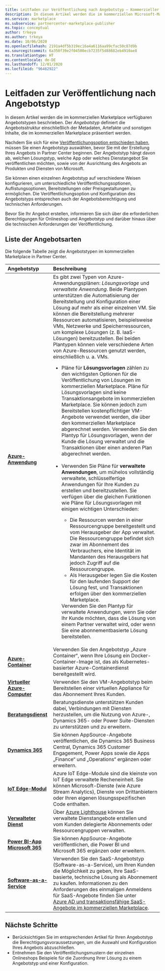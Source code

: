 ```yaml
---
title: Leitfaden zur Veröffentlichung nach Angebotstyp – Kommerzieller Microsoft-Marketplace
description: In diesem Artikel werden die im kommerziellen Microsoft-Marketplace verfügbaren Angebotstypen beschrieben.
ms.service: marketplace
ms.subservice: partnercenter-marketplace-publisher
ms.topic: conceptual
author: trkeya
ms.author: trkeya
ms.date: 10/06/2020
ms.openlocfilehash: 2191a4df5b319ec16a4a6116aa99cfac50c87d9b
ms.sourcegitcommit: 6a350f39e2f04500ecb7235f5d88682eb4910ae8
ms.translationtype: HT
ms.contentlocale: de-DE
ms.lasthandoff: 12/01/2020
ms.locfileid: "96462922"
---
```

# <a name="publishing-guide-by-offer-type"></a>Leitfaden zur Veröffentlichung nach Angebotstyp

In diesem Artikel werden die im kommerziellen Marketplace verfügbaren Angebotstypen beschrieben. Der *Angebotstyp* definiert die Angebotsstruktur einschließlich der Metadaten, Artefakte und sonstigen Inhalte, die im kommerziellen Marketplace präsentiert werden.

Nachdem Sie sich für eine [Veröffentlichungsoption entschieden haben](determine-your-listing-type.md), müssen Sie einen Angebotstyp auswählen, bevor Sie mit der Erstellung Ihres Angebots in Partner Center beginnen. Der Angebotstyp hängt davon ab, welchen Lösungstyp, welche App oder welches Dienstangebot Sie veröffentlichen möchten, sowie von der Ausrichtung des Angebots an Produkten und Diensten von Microsoft.

Sie können einen einzelnen Angebotstyp auf verschiedene Weisen konfigurieren, um unterschiedliche Veröffentlichungsoptionen, Auflistungsoptionen, Bereitstellungen oder Preisgestaltungen zu ermöglichen. Die Veröffentlichungsoption und Konfiguration des Angebotstyps entsprechen auch der Angebotsberechtigung und technischen Anforderungen.

Bevor Sie Ihr Angebot erstellen, informieren Sie sich über die erforderlichen Berechtigungen für Onlineshop und Angebotstyp und darüber hinaus über die technischen Anforderungen der Veröffentlichung.

## <a name="list-of-offer-types"></a>Liste der Angebotsarten

Die folgende Tabelle zeigt die Angebotstypen im kommerziellen Marketplace in Partner Center.

| **Angebotstyp**    | **Beschreibung**  |
| :------------------- | :-------------------|
| [**Azure-Anwendung**](plan-azure-application-offer.md) | Es gibt zwei Typen von Azure-Anwendungsplänen: _Lösungsvorlage_ und _verwaltete Anwendung_. Beide Plantypen unterstützen die Automatisierung der Bereitstellung und Konfiguration einer Lösung auf mehr als einer einzelnen VM. Sie können die Bereitstellung mehrerer Ressourcen automatisieren, beispielsweise VMs, Netzwerke und Speicherressourcen, um komplexe Lösungen (z. B. IaaS-Lösungen) bereitzustellen. Bei beiden Plantypen können viele verschiedene Arten von Azure-Ressourcen genutzt werden, einschließlich u. a. VMs.<ul><li>Pläne für **Lösungsvorlagen** zählen zu den wichtigsten Optionen für die Veröffentlichung von Lösungen im kommerziellen Marketplace. Pläne für Lösungsvorlagen sind keine Transaktionsangebote im kommerziellen Marketplace. Sie können jedoch zum Bereitstellen kostenpflichtiger VM-Angebote verwendet werden, die über den kommerziellen Marketplace abgerechnet werden. Verwenden Sie den Plantyp für Lösungsvorlagen, wenn der Kunde die Lösung verwaltet und die Transaktionen über einen anderen Plan abgerechnet werden.</li><br><li>Verwenden Sie Pläne für **verwaltete Anwendungen**, um mühelos vollständig verwaltete, schlüsselfertige Anwendungen für Ihre Kunden zu erstellen und bereitzustellen. Sie verfügen über die gleichen Funktionen wie Pläne für Lösungsvorlagen mit einigen wichtigen Unterschieden:</li><ul><li> Die Ressourcen werden in einer Ressourcengruppe bereitgestellt und vom Herausgeber der App verwaltet. Die Ressourcengruppe befindet sich zwar im Abonnement des Verbrauchers, eine Identität im Mandanten des Herausgebers hat jedoch Zugriff auf die Ressourcengruppe.</li><li>Als Herausgeber legen Sie die Kosten für den laufenden Support der Lösung fest, und Transaktionen erfolgen über den kommerziellen Marketplace.</li></ul>Verwenden Sie den Plantyp für verwaltete Anwendungen, wenn Sie oder Ihr Kunde möchten, dass die Lösung von einem Partner verwaltet wird, oder wenn Sie eine abonnementbasierte Lösung bereitstellen.</ul> |
| [**Azure-Container**](marketplace-containers.md) | Verwenden Sie den Angebotstyp „Azure Container“, wenn Ihre Lösung ein Docker-Container-Image ist, das als Kubernetes-basierter Azure-Containerdienst bereitgestellt wird. |
| [**Virtueller Azure-Computer**](marketplace-virtual-machines.md) | Verwenden Sie den VM-Angebotstyp beim Bereitstellen einer virtuellen Appliance für das Abonnement Ihres Kunden. |
| [**Beratungsdienst**](./plan-consulting-service-offer.md) | Beratungsdienste unterstützen Kunden dabei, Verbindungen mit Diensten herzustellen, um die Nutzung von Azure-, Dynamics 365- oder Power Suite-Diensten zu unterstützen und zu erweitern.|
| [**Dynamics 365**](appsource-offer-publishing-guide.md) | Sie können AppSource-Angebote veröffentlichen, die Dynamics 365 Business Central, Dynamics 365 Customer Engagement, Power Apps sowie die Apps „Finance“ und „Operations“ ergänzen oder erweitern.|
| [**IoT Edge-Modul**](iot-edge-module.md) | Azure IoT Edge-Module sind die kleinste von IoT Edge verwaltete Recheneinheit. Sie können Microsoft-Dienste (wie Azure Stream Analytics), Dienste von Drittanbietern oder Ihren eigenen lösungsspezifischen Code enthalten. |
| [**Verwalteter Dienst**](partner-center-portal/create-new-managed-service-offer.md) | Über [Azure Lighthouse](../lighthouse/overview.md) können Sie verwaltete Dienstangebote erstellen und vom Kunden delegierte Abonnements oder Ressourcengruppen verwalten.|
| [**Power BI-App**<br/>**Microsoft 365**](appsource-offer-publishing-guide.md) | Sie können AppSource-Angebote veröffentlichen, die Power BI und Microsoft 365 ergänzen oder erweitern.|
| [**Software-as-a-Service**](plan-saas-offer.md) | Verwenden Sie den SaaS-Angebotstyp (Software-as-a-Service), um Ihren Kunden die Möglichkeit zu geben, Ihre SaaS-basierte, technische Lösung als Abonnement zu kaufen. Informationen zu den Anforderungen des einmaligen Anmeldens für SaaS-Angebote finden Sie unter [Azure AD und transaktionsfähige SaaS-Angebote im kommerziellen Marketplace](azure-ad-saas.md). |


## <a name="next-steps"></a>Nächste Schritte

- Berücksichtigen Sie im entsprechenden Artikel für Ihren Angebotstyp die Berechtigungsvoraussetzungen, um die Auswahl und Konfiguration Ihres Angebots abzuschließen.
- Entnehmen Sie den Veröffentlichungsmustern der einzelnen Onlineshops Beispiele für die Zuordnung Ihrer Lösung zu einem Angebotstyp und einer Konfiguration.